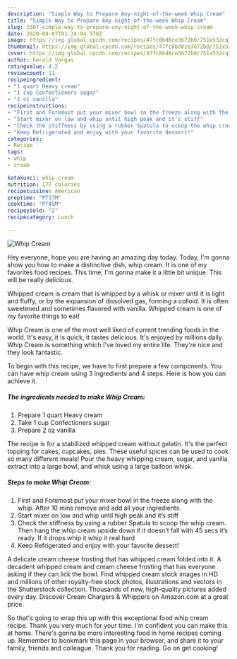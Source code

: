 ```yaml
---
description: "Simple Way to Prepare Any-night-of-the-week Whip Cream"
title: "Simple Way to Prepare Any-night-of-the-week Whip Cream"
slug: 2387-simple-way-to-prepare-any-night-of-the-week-whip-cream
date: 2020-08-07T01:34:04.578Z
image: https://img-global.cpcdn.com/recipes/47fc8bd8ce3672b0/751x532cq70/whip-cream-recipe-main-photo.jpg
thumbnail: https://img-global.cpcdn.com/recipes/47fc8bd8ce3672b0/751x532cq70/whip-cream-recipe-main-photo.jpg
cover: https://img-global.cpcdn.com/recipes/47fc8bd8ce3672b0/751x532cq70/whip-cream-recipe-main-photo.jpg
author: Gerald Vargas
ratingvalue: 4.2
reviewcount: 11
recipeingredient:
- "1 quart Heavy cream"
- "1 cup Confectioners sugar"
- "2 oz vanilla"
recipeinstructions:
- "First and Foremost put your mixer bowl in the freeze along with the whip. After 10 mins remove and add all your ingredients."
- "Start mixer on low and whip until high peak and it’s stiff"
- "Check the stiffness by using a rubber Spatula to scoop the whip cream. Then hang the whip cream upside down if it doesn’t fall with 45 secs it’s ready. If it drops whip it whip it real hard"
- "Keep Refrigerated and enjoy with your favorite dessert!"
categories:
- Recipe
tags:
- whip
- cream

katakunci: whip cream 
nutrition: 177 calories
recipecuisine: American
preptime: "PT17M"
cooktime: "PT45M"
recipeyield: "2"
recipecategory: Lunch

---
```



![Whip Cream](https://img-global.cpcdn.com/recipes/47fc8bd8ce3672b0/751x532cq70/whip-cream-recipe-main-photo.jpg)

Hey everyone, hope you are having an amazing day today. Today, I'm gonna show you how to make a distinctive dish, whip cream. It is one of my favorites food recipes. This time, I'm gonna make it a little bit unique. This will be really delicious.

Whipped cream is cream that is whipped by a whisk or mixer until it is light and fluffy, or by the expansion of dissolved gas, forming a colloid. It is often sweetened and sometimes flavored with vanilla. Whipped cream is one of my favorite things to eat!

Whip Cream is one of the most well liked of current trending foods in the world. It's easy, it is quick, it tastes delicious. It's enjoyed by millions daily. Whip Cream is something which I've loved my entire life. They're nice and they look fantastic.


To begin with this recipe, we have to first prepare a few components. You can have whip cream using 3 ingredients and 4 steps. Here is how you can achieve it.

<!--inarticleads1-->

##### The ingredients needed to make Whip Cream:

1. Prepare 1 quart Heavy cream
1. Take 1 cup Confectioners sugar
1. Prepare 2 oz vanilla


The recipe is for a stabilized whipped cream without gelatin. It&#39;s the perfect topping for cakes, cupcakes, pies. These useful spices can be used to cook so many different meals! Pour the heavy whipping cream, sugar, and vanilla extract into a large bowl, and whisk using a large balloon whisk. 

<!--inarticleads2-->

##### Steps to make Whip Cream:

1. First and Foremost put your mixer bowl in the freeze along with the whip. After 10 mins remove and add all your ingredients.
1. Start mixer on low and whip until high peak and it’s stiff
1. Check the stiffness by using a rubber Spatula to scoop the whip cream. Then hang the whip cream upside down if it doesn’t fall with 45 secs it’s ready. If it drops whip it whip it real hard
1. Keep Refrigerated and enjoy with your favorite dessert!


A delicate cream cheese frosting that has whipped cream folded into it. A decadent whipped cream and cream cheese frosting that has everyone asking if they can lick the bowl. Find whipped cream stock images in HD and millions of other royalty-free stock photos, illustrations and vectors in the Shutterstock collection. Thousands of new, high-quality pictures added every day. Discover Cream Chargers &amp; Whippers on Amazon.com at a great price. 

So that's going to wrap this up with this exceptional food whip cream recipe. Thank you very much for your time. I'm confident you can make this at home. There's gonna be more interesting food in home recipes coming up. Remember to bookmark this page in your browser, and share it to your family, friends and colleague. Thank you for reading. Go on get cooking!
